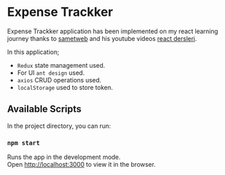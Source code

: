 # Expense Trackker

Expense Trackker application has been implemented on my react learning journey thanks to [sametweb](https://github.com/sametweb) and his youtube videos [react dersleri](https://www.youtube.com/c/ReactDersleri/videos).

In this application;
- `Redux` state management used. 
- For UI `ant design` used.
- `axios` CRUD operations used.
- `localStorage` used to store token.


## Available Scripts

In the project directory, you can run:

### `npm start`

Runs the app in the development mode.\
Open [http://localhost:3000](http://localhost:3000) to view it in the browser.


